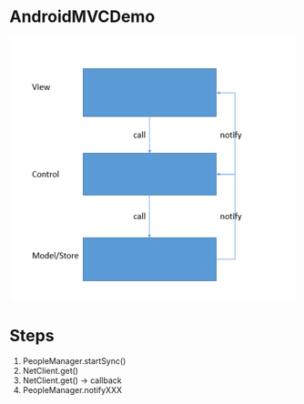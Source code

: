 # AndroidMVCDemo
![mvc](https://raw.githubusercontent.com/cheyiliu/AndroidMVCDemo/master/mvc_demo.png)

# Steps
1. PeopleManager.startSync()
2. NetClient.get()
3. NetClient.get() -> callback
4. PeopleManager.notifyXXX
